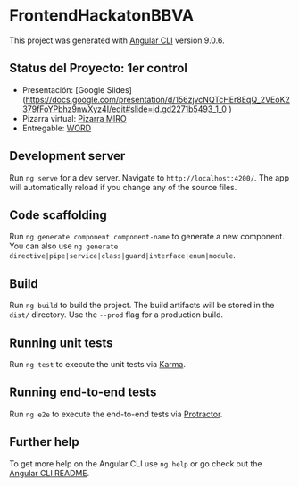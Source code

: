 # FrontendHackatonBBVA

This project was generated with [Angular CLI](https://github.com/angular/angular-cli) version 9.0.6.

## Status del Proyecto: 1er control

- Presentación: [Google Slides] (https://docs.google.com/presentation/d/156zjvcNQTcHEr8EqQ_2VEoK2379fFoYPbhz9nwXyz4I/edit#slide=id.gd2271b5493_1_0 ) 
- Pizarra virtual: [Pizarra MIRO](https://miro.com/app/board/o9J_lJjp48A=/)
- Entregable: [WORD](https://docs.google.com/document/d/1c6WYyuZVt5vUVih_yGgDXeuaZ95xSPvzONU9Z9bdASA/edit?usp=sharing)

## Development server

Run `ng serve` for a dev server. Navigate to `http://localhost:4200/`. The app will automatically reload if you change any of the source files.

## Code scaffolding

Run `ng generate component component-name` to generate a new component. You can also use `ng generate directive|pipe|service|class|guard|interface|enum|module`.

## Build

Run `ng build` to build the project. The build artifacts will be stored in the `dist/` directory. Use the `--prod` flag for a production build.

## Running unit tests

Run `ng test` to execute the unit tests via [Karma](https://karma-runner.github.io).

## Running end-to-end tests

Run `ng e2e` to execute the end-to-end tests via [Protractor](http://www.protractortest.org/).

## Further help

To get more help on the Angular CLI use `ng help` or go check out the [Angular CLI README](https://github.com/angular/angular-cli/blob/master/README.md).
